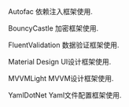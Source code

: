 Autofac 依赖注入框架使用.

BouncyCastle 加密框架使用.

FluentValidation 数据验证框架使用.

Material Design UI设计框架使用.

MVVMLight MVVM设计框架使用.

YamlDotNet Yaml文件配置框架使用.
